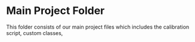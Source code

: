# Main Project Folder
This folder consists of our main project files which includes the calibration script, custom classes,
